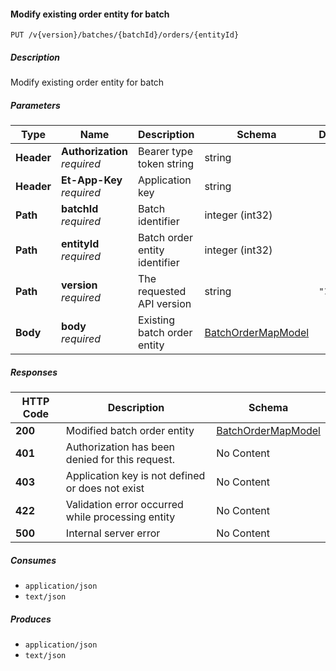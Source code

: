 
<a name="batchesorders_modifybatchorderentity"></a>
#### Modify existing order entity for batch
```
PUT /v{version}/batches/{batchId}/orders/{entityId}
```


##### Description
Modify existing order entity for batch


##### Parameters

|Type|Name|Description|Schema|Default|
|---|---|---|---|---|
|**Header**|**Authorization**  <br>*required*|Bearer type token string|string||
|**Header**|**Et-App-Key**  <br>*required*|Application key|string||
|**Path**|**batchId**  <br>*required*|Batch identifier|integer (int32)||
|**Path**|**entityId**  <br>*required*|Batch order entity identifier|integer (int32)||
|**Path**|**version**  <br>*required*|The requested API version|string|`"1"`|
|**Body**|**body**  <br>*required*|Existing batch order entity|[BatchOrderMapModel](#batchordermapmodel)||


##### Responses

|HTTP Code|Description|Schema|
|---|---|---|
|**200**|Modified batch order entity|[BatchOrderMapModel](#batchordermapmodel)|
|**401**|Authorization has been denied for this request.|No Content|
|**403**|Application key is not defined or does not exist|No Content|
|**422**|Validation error occurred while processing entity|No Content|
|**500**|Internal server error|No Content|


##### Consumes

* `application/json`
* `text/json`


##### Produces

* `application/json`
* `text/json`




